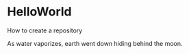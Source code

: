 # HelloWorld
How to create a repository

As water vaporizes, earth went down hiding behind the moon.
